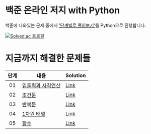 # 백준 온라인 저지 with Python
백준에 나와있는 문제 중에서 ['단계별로 풀어보기'](https://www.acmicpc.net/step)를 Python으로 진행합니다.

[![Solved.ac 프로필](http://mazassumnida.wtf/api/v2/generate_badge?boj=tjswodud01)](https://solved.ac/tjswodud01)

# 지금까지 해결한 문제들
|단계|내용|Solution|
|:---:|---|---|
|01|[입출력과 사칙연산](https://www.acmicpc.net/step/1)|[Link](https://github.com/tjswodud/BOJ-with-python/tree/master/level%201)|
|02|[조건문](https://www.acmicpc.net/step/4)|[Link](https://github.com/tjswodud/BOJ-with-python/tree/master/level%202)|
|03|[반복문](https://www.acmicpc.net/step/3)|[Link](https://github.com/tjswodud/BOJ-with-python/tree/master/level%203)|
|04|[1차원 배열](https://www.acmicpc.net/step/6)|[Link](https://github.com/tjswodud/BOJ-with-python/tree/master/level%204)|
|05|[함수](https://www.acmicpc.net/step/5)|[Link](https://github.com/tjswodud/BOJ-with-python/tree/master/level%205)|
